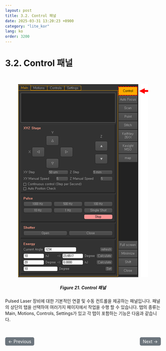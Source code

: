```yaml
---
layout: post
title: 3.2.	Control 패널
date: 2025-03-31 13:20:23 +0900
category: "lite_kor"
lang: ko
order: 3200
---
```


# 3.2. Control 패널

<br/> <!-- 한줄 띄기 -->

<!-- 중앙 정렬 이미지 -->
<p align="center"> 
  <img src="/assets/Chapter-3/Control 패널.png">
</p>

<!-- 이미지 설명 -->
<div align="center"> 
<h5>Figure 21. Control 패널</h5>
</div>

Pulsed Laser 장비에 대한 기본적인 연결 및 수동 컨트롤을 제공하는 패널입니다. 
패널의 상단의 탭을 선택하여 여러가지 페이지에서 작업을 수행 할 수 있습니다. 탭의 종류는 Main, Motions, Controls, Settings가 있고 각 탭이 포함하는 기능은 다음과 같습니다.


<!-- 이전/다음 페이지 버튼 -->
<br/>
<br/>
<div style="display: flex; justify-content: space-between; align-items: center; margin-top: 10;">
  <!-- 이전 페이지 버튼 -->
  <a href="/manuals/manuals_lite_kor/Chapter 3/Chapter 3-1-5/" class="btn btn-primary" style="display: inline-block; padding: 5px 10px; background-color: #6c757d; color: white; text-decoration: none; border-radius: 5px;">
    ← Previous
  </a>

  <!-- 다음 페이지 버튼 -->
  <a href="/manuals/manuals_lite_kor/Chapter 3/Chapter 3-2-1/" class="btn btn-primary" style="display: inline-block; padding: 5px 10px; background-color: #6c757d; color: white; text-decoration: none; border-radius: 5px;">
    Next →
  </a>
</div>